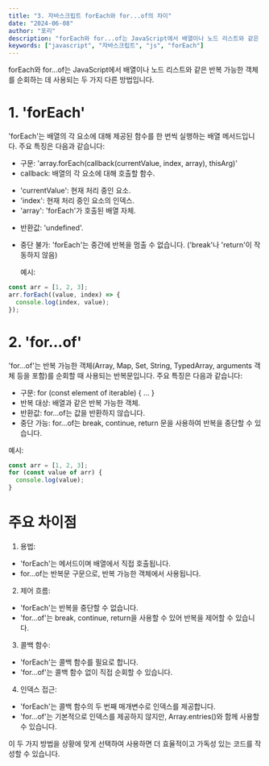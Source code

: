 ```yaml
---
title: "3. 자바스크립트 forEach와 for...of의 차이"
date: "2024-06-08"
author: "포리"
description: "forEach와 for...of는 JavaScript에서 배열이나 노드 리스트와 같은 반복 가능한 객체를 순회하는 데 사용되는 두 가지 다른 방법입니다. "
keywords: ["javascript", "자바스크립트", "js", "forEach"]
---
```


forEach와 for...of는 JavaScript에서 배열이나 노드 리스트와 같은 반복 가능한 객체를 순회하는 데 사용되는 두 가지 다른 방법입니다.

# 1. 'forEach'

'forEach'는 배열의 각 요소에 대해 제공된 함수를 한 번씩 실행하는 배열 메서드입니다. 주요 특징은 다음과 같습니다:

- 구문: 'array.forEach(callback(currentValue, index, array), thisArg)'
- callback: 배열의 각 요소에 대해 호출할 함수.

* 'currentValue': 현재 처리 중인 요소.
* 'index': 현재 처리 중인 요소의 인덱스.
* 'array': 'forEach'가 호출된 배열 자체.

- 반환값: 'undefined'.
- 중단 불가: 'forEach'는 중간에 반복을 멈출 수 없습니다. ('break'나 'return'이 작동하지 않음)

  예시:

```js
const arr = [1, 2, 3];
arr.forEach((value, index) => {
  console.log(index, value);
});
```

# 2. 'for...of'

'for...of'는 반복 가능한 객체(Array, Map, Set, String, TypedArray, arguments 객체 등을 포함)를 순회할 때 사용되는 반복문입니다. 주요 특징은 다음과 같습니다:

- 구문: for (const element of iterable) { ... }
- 반복 대상: 배열과 같은 반복 가능한 객체.
- 반환값: for...of는 값을 반환하지 않습니다.
- 중단 가능: for...of는 break, continue, return 문을 사용하여 반복을 중단할 수 있습니다.

예시:

```js
const arr = [1, 2, 3];
for (const value of arr) {
  console.log(value);
}
```

# 주요 차이점

1. 용법:

- 'forEach'는 메서드이며 배열에서 직접 호출됩니다.
- for...of는 반복문 구문으로, 반복 가능한 객체에서 사용됩니다.

2. 제어 흐름:

- 'forEach'는 반복을 중단할 수 없습니다.
- 'for...of'는 break, continue, return을 사용할 수 있어 반복을 제어할 수 있습니다.

3. 콜백 함수:

- 'forEach'는 콜백 함수를 필요로 합니다.
- 'for...of'는 콜백 함수 없이 직접 순회할 수 있습니다.

4. 인덱스 접근:

- 'forEach'는 콜백 함수의 두 번째 매개변수로 인덱스를 제공합니다.
- 'for...of'는 기본적으로 인덱스를 제공하지 않지만, Array.entries()와 함께 사용할 수 있습니다.

이 두 가지 방법을 상황에 맞게 선택하여 사용하면 더 효율적이고 가독성 있는 코드를 작성할 수 있습니다.
